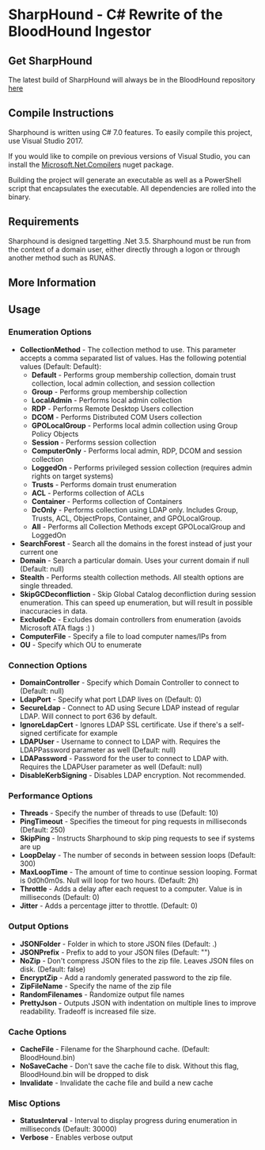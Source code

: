 # SharpHound - C# Rewrite of the BloodHound Ingestor

## Get SharpHound
The latest build of SharpHound will always be in the BloodHound repository [here](https://github.com/BloodHoundAD/BloodHound/tree/master/Ingestors)

## Compile Instructions
Sharphound is written using C# 7.0 features. To easily compile this project, use Visual Studio 2017. 

If you would like to compile on previous versions of Visual Studio, you can install the [Microsoft.Net.Compilers](https://www.nuget.org/packages/Microsoft.Net.Compilers/) nuget package.

Building the project will generate an executable as well as a PowerShell script that encapsulates the executable. All dependencies are rolled into the binary.

## Requirements
Sharphound is designed targetting .Net 3.5. Sharphound must be run from the context of a domain user, either directly through a logon or through another method such as RUNAS.

## More Information

## Usage
### Enumeration Options
* **CollectionMethod** - The collection method to use. This parameter accepts a comma separated list of values. Has the following potential values (Default: Default):
  * **Default** - Performs group membership collection, domain trust collection, local admin collection, and session collection
  * **Group** - Performs group membership collection
  * **LocalAdmin** - Performs local admin collection
  * **RDP** - Performs Remote Desktop Users collection
  * **DCOM** - Performs Distributed COM Users collection
  * **GPOLocalGroup** - Performs local admin collection using Group Policy Objects
  * **Session** - Performs session collection
  * **ComputerOnly** - Performs local admin, RDP, DCOM and session collection
  * **LoggedOn** - Performs privileged session collection (requires admin rights on target systems)
  * **Trusts** - Performs domain trust enumeration
  * **ACL** - Performs collection of ACLs
  * **Container** - Performs collection of Containers
  * **DcOnly** - Performs collection using LDAP only. Includes Group, Trusts, ACL, ObjectProps, Container, and GPOLocalGroup.
  * **All** - Performs all Collection Methods except GPOLocalGroup and LoggedOn
* **SearchForest** - Search all the domains in the forest instead of just your current one
* **Domain** - Search a particular domain. Uses your current domain if null (Default: null)
* **Stealth** - Performs stealth collection methods. All stealth options are single threaded.
* **SkipGCDeconfliction** - Skip Global Catalog deconfliction during session enumeration. This can speed up enumeration, but will result in possible inaccuracies in data.
* **ExcludeDc** - Excludes domain controllers from enumeration (avoids Microsoft ATA flags :) )
* **ComputerFile** - Specify a file to load computer names/IPs from
* **OU** - Specify which OU to enumerate

### Connection Options
* **DomainController** - Specify which Domain Controller to connect to (Default: null)
* **LdapPort** - Specify what port LDAP lives on (Default: 0)
* **SecureLdap** - Connect to AD using Secure LDAP instead of regular LDAP. Will connect to port 636 by default.
* **IgnoreLdapCert** - Ignores LDAP SSL certificate. Use if there's a self-signed certificate for example
* **LDAPUser** - Username to connect to LDAP with. Requires the LDAPPassword parameter as well (Default: null)
* **LDAPassword** - Password for the user to connect to LDAP with. Requires the LDAPUser parameter as well (Default: null)
* **DisableKerbSigning** - Disables LDAP encryption. Not recommended.

### Performance Options
* **Threads** - Specify the number of threads to use (Default: 10)
* **PingTimeout** - Specifies the timeout for ping requests in milliseconds (Default: 250)
* **SkipPing** - Instructs Sharphound to skip ping requests to see if systems are up
* **LoopDelay** - The number of seconds in between session loops (Default: 300)
* **MaxLoopTime** - The amount of time to continue session looping. Format is 0d0h0m0s. Null will loop for two hours. (Default: 2h)
* **Throttle** - Adds a delay after each request to a computer. Value is in milliseconds (Default: 0)
* **Jitter** - Adds a percentage jitter to throttle. (Default: 0)

### Output Options
* **JSONFolder** - Folder in which to store JSON files (Default: .)
* **JSONPrefix** - Prefix to add to your JSON files (Default: "")
* **NoZip** - Don't compress JSON files to the zip file. Leaves JSON files on disk. (Default: false)
* **EncryptZip** - Add a randomly generated password to the zip file.
* **ZipFileName** - Specify the name of the zip file
* **RandomFilenames** - Randomize output file names
* **PrettyJson** - Outputs JSON with indentation on multiple lines to improve readability. Tradeoff is increased file size.

### Cache Options
* **CacheFile** - Filename for the Sharphound cache. (Default: BloodHound.bin)
* **NoSaveCache** - Don't save the cache file to disk. Without this flag, BloodHound.bin will be dropped to disk
* **Invalidate** - Invalidate the cache file and build a new cache

### Misc Options
* **StatusInterval** - Interval to display progress during enumeration in milliseconds (Default: 30000)
* **Verbose** - Enables verbose output
